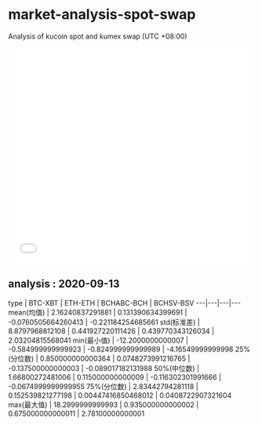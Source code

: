 # market-analysis-spot-swap
Analysis of kucoin spot and kumex swap (UTC +08:00)

<iframe width="100%" height="440" src="./data.html" frameborder="no" border="0" scrolling="no"></iframe>

## analysis : 2020-09-13

type | BTC-XBT | ETH-ETH | BCHABC-BCH | BCHSV-BSV 
---|---|---|---
mean(均值) | 2.16240837291881 | 0.131390634399691 | -0.0760505664260413 | -0.221184254685661
std(标准差) | 8.8797968812108 | 0.441927220111426 | 0.439770343126034 | 2.03204815568041
min(最小值) | -12.2000000000007 | -0.584999999999923 | -0.824999999999989 | -4.16549999999998
25%(分位数) | 0.850000000000364 | 0.0748273991216765 | -0.137500000000003 | -0.089017182131988
50%(中位数) | 1.66800272481006 | 0.115000000000009 | -0.116302301991666 | -0.0674999999999955
75%(分位数) | 2.83442794281118 | 0.152539821277198 | 0.00447416850468012 | 0.0408722907321604
max(最大值) | 18.2999999999993 | 0.935000000000002 | 0.675000000000011 | 2.78100000000001

